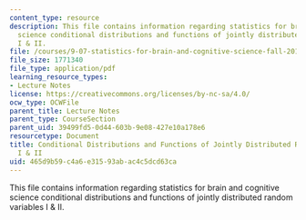 ```yaml
---
content_type: resource
description: This file contains information regarding statistics for brain and cognitive
  science conditional distributions and functions of jointly distributed random variables
  I & II.
file: /courses/9-07-statistics-for-brain-and-cognitive-science-fall-2016/465d9b59c4a6e31593abac4c5dcd63ca_MIT9_07F16_lec5.pdf
file_size: 1771340
file_type: application/pdf
learning_resource_types:
- Lecture Notes
license: https://creativecommons.org/licenses/by-nc-sa/4.0/
ocw_type: OCWFile
parent_title: Lecture Notes
parent_type: CourseSection
parent_uid: 39499fd5-0d44-603b-9e08-427e10a178e6
resourcetype: Document
title: Conditional Distributions and Functions of Jointly Distributed Random Variables
  I & II
uid: 465d9b59-c4a6-e315-93ab-ac4c5dcd63ca
---
```

This file contains information regarding statistics for brain and cognitive science conditional distributions and functions of jointly distributed random variables I & II.